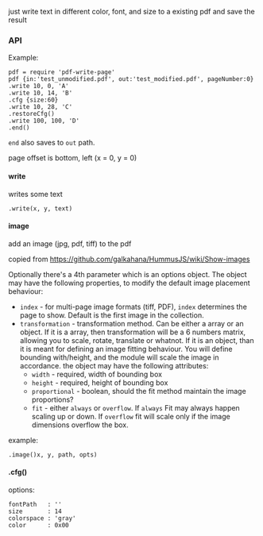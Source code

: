 just write text in different color, font, and size to a existing pdf and save the result

### API

Example:

    pdf = require 'pdf-write-page'
    pdf {in:'test_unmodified.pdf', out:'test_modified.pdf', pageNumber:0}
    .write 10, 0, 'A'
    .write 10, 14, 'B'
    .cfg {size:60}
    .write 10, 28, 'C'
    .restoreCfg()
    .write 100, 100, 'D'
    .end()

`end` also saves to `out` path.

page offset is bottom, left (x = 0, y = 0)

#### write
writes some text

    .write(x, y, text)

#### image
add an image (jpg, pdf, tiff) to the pdf

copied from <https://github.com/galkahana/HummusJS/wiki/Show-images>

Optionally there's a 4th parameter which is an options object. The object may have the following properties, to modify the default image placement behaviour:

* `index` - for multi-page image formats (tiff, PDF), `index` determines the page to show. Default is the first image in the collection.
* `transformation` - transformation method. Can be either a array or an object. If it is a array, then transformation will be a 6 numbers matrix, allowing you to scale, rotate, translate or whatnot. If it is an object, than it is meant for defining an image fitting behaviour. You will define bounding with/height, and the module will scale the image in accordance. the object may have the following attributes:
    *  `width` - required, width of bounding box
    * `height` - required, height of bounding box
    * `proportional` - boolean, should the fit method maintain the image proportions?
    * `fit` - either `always` or `overflow`. If `always` Fit may always happen scaling up or down. If `overflow` fit will scale only if the image dimensions overflow the box.

example:

    .image()x, y, path, opts)

#### .cfg()
options:

    fontPath   : ''
    size       : 14
    colorspace : 'gray'
    color      : 0x00
